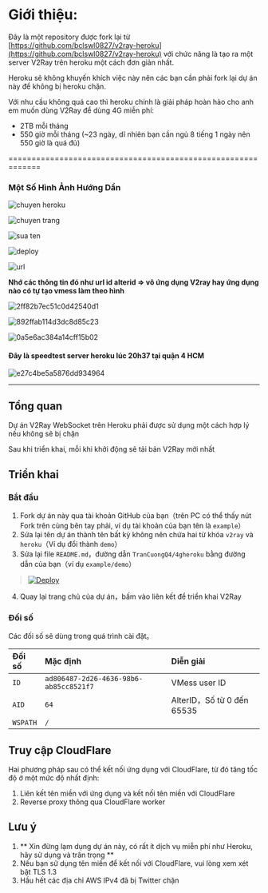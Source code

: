 # Giới thiệu:
Đây là một repository được fork lại từ [https://github.com/bclswl0827/v2ray-heroku](https://github.com/bclswl0827/v2ray-heroku) với chức năng là tạo ra một server V2Ray trên heroku một cách đơn giản nhất.

Heroku sẽ không khuyến khích việc này nên các bạn cần phải fork lại dự án này để không bị heroku chặn.

Với nhu cầu không quá cao thì heroku chính là giải pháp hoàn hảo cho anh em muốn dùng V2Ray để dùng 4G miễn phí:
* 2TB mỗi tháng
* 550 giờ mỗi tháng (~23 ngày, dĩ nhiên bạn cần ngủ 8 tiếng 1 ngày nên 550 giờ là quá đủ)

=============================================================
### Một Số Hình Ảnh Hướng Dẩn 

![chuyen heroku](https://user-images.githubusercontent.com/92734523/139077306-b4decf1b-6d3c-4de8-b1d0-6372377d32ab.png)

![chuyen trang](https://user-images.githubusercontent.com/92734523/139077487-43cc277e-d1f6-4481-97dd-203658dea23e.png)

![sua ten](https://user-images.githubusercontent.com/92734523/139077589-c37c1dd3-d440-4b58-8579-0fb08c33bd5a.png)

![deploy](https://user-images.githubusercontent.com/92734523/139077581-efd0fe1b-5394-4689-9cef-b487c556d38e.png)

![url](https://user-images.githubusercontent.com/92734523/139077592-d8f61ce4-2225-482b-9b05-229dc82b4052.png)

**Nhớ các thông tin đó như url id alterid => vô ứng dụng V2ray hay ứng dụng nào có tự tạo vmess làm theo hình**

![2ff82b7ec51c0d42540d1](https://user-images.githubusercontent.com/92734523/139078062-7091ea86-ee93-443c-aa62-08679fed2dcb.jpg)

![892ffab114d3dc8d85c23](https://user-images.githubusercontent.com/92734523/139078111-4b3f1805-acc2-43e9-9731-31aa7d9ab431.jpg)

![0a5e6ac384a14cff15b02](https://user-images.githubusercontent.com/92734523/139078129-51e67203-307b-4535-a80c-634ec81b0da9.jpg)

#### Đây là speedtest server heroku lúc 20h37 tại quận 4 HCM

![e27c4be5a5876dd934964](https://user-images.githubusercontent.com/92734523/139078147-8e621d87-0380-4b60-92ac-104635f6a771.jpg)


********************************************************************************************************

## Tổng quan

Dự án V2Ray WebSocket trên Heroku phải được sử dụng một cách hợp lý nếu không sẽ bị chặn

Sau khi triển khai, mỗi khi khởi động sẽ tải bản V2Ray mới nhất

## Triển khai

### Bắt đầu

 1. Fork dự án này qua tài khoản GitHub của bạn（trên PC có thể thấy nút Fork trên cùng bên tay phải, ví dụ tài khoản của bạn tên là `example`）
 2. Sửa lại tên dự án thành tên bất kỳ không nên chứa hai từ khóa `v2ray` và `heroku`（Ví dụ đổi thành `demo`）
 3. Sửa lại file `README.md`，đường dẫn `TranCuongQ4/4gheroku` bằng đường dẫn của bạn（ví dụ `example/demo`）

> [![Deploy](https://www.herokucdn.com/deploy/button.png)](https://dashboard.heroku.com/new?template=https://github.com/nguyendzok/4gheroku)

 4. Quay lại trang chủ của dự án，bấm vào liên kết để triển khai V2Ray

### Đối số

Các đối số sẽ dùng trong quá trình cài đặt。

| Đối số | Mặc định | Diễn giải |
| :--- | :--- | :--- |
| `ID` | `ad806487-2d26-4636-98b6-ab85cc8521f7` | VMess user ID |
| `AID` | `64` | AlterID，Số từ 0 đến 65535 |
| `WSPATH` | `/` | |

## Truy cập CloudFlare

Hai phương pháp sau có thể kết nối ứng dụng với CloudFlare, từ đó tăng tốc độ ở một mức độ nhất định:

1. Liên kết tên miền với ứng dụng và kết nối tên miền với CloudFlare
2. Reverse proxy thông qua CloudFlare worker 

## Lưu ý

 1. ** Xin đừng lạm dụng dự án này, có rất ít dịch vụ miễn phí như Heroku, hãy sử dụng và trân trọng **
 2. Nếu bạn sử dụng tên miền để kết nối với CloudFlare, vui lòng xem xét bật TLS 1.3 
 3. Hầu hết các địa chỉ AWS IPv4 đã bị Twitter chặn 
